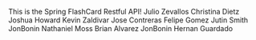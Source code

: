 
This is the Spring FlashCard Restful API!
Julio Zevallos
Christina Dietz
Joshua Howard
Kevin Zaldivar
Jose Contreras
Felipe Gomez
Jutin Smith
JonBonin
Nathaniel Moss
Brian Alvarez
JonBonin
Hernan Guardado



